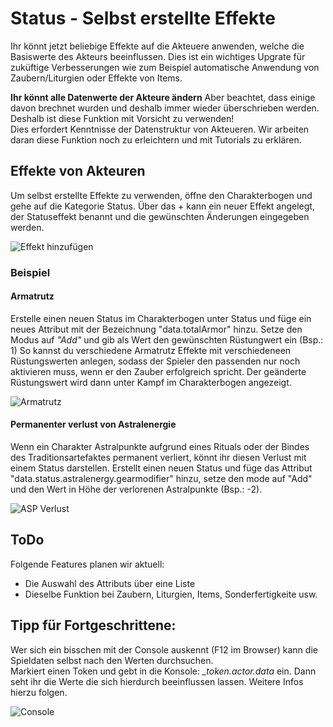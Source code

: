 # Status - Selbst erstellte Effekte
Ihr könnt jetzt beliebige Effekte auf die Akteuere anwenden, welche die Basiswerte des Akteurs beeinflussen. Dies ist ein wichtiges Upgrate für zuküftige Verbesserungen wie zum Beispiel automatische Anwendung von Zaubern/Liturgien oder Effekte von Items.
 
**Ihr könnt alle Datenwerte der Akteure ändern** Aber beachtet, dass einige davon brechnet wurden und deshalb immer wieder überschrieben werden. Deshalb ist diese Funktion mit Vorsicht zu verwenden!  
Dies erfordert Kenntnisse der Datenstruktur von Akteueren. Wir arbeiten daran diese Funktion noch zu erleichtern und mit Tutorials zu erklären. 

## Effekte von Akteuren
Um selbst erstellte Effekte zu verwenden, öffne den Charakterbogen und gehe auf die Kategorie Status. Über das + kann ein neuer Effekt angelegt, der Statuseffekt benannt und die gewünschten Änderungen eingegeben werden.

![Effekt hinzufügen](https://user-images.githubusercontent.com/44941845/112887103-0d442100-90d3-11eb-8ee5-aa056fcbe8e7.png)

### Beispiel
#### Armatrutz
Erstelle einen neuen Status im Charakterbogen unter Status und füge ein neues Attribut mit der Bezeichnung "data.totalArmor" hinzu. Setze den Modus auf *"Add"* und gib als Wert den gewünschten Rüstungwert ein (Bsp.: 1)
So kannst du verschiedene Armatrutz Effekte mit verschiedeneen Rüstungswerten anlegen, sodass der Spieler den passenden nur noch aktivieren muss, wenn er den Zauber erfolgreich spricht. Der geänderte Rüstungswert wird dann unter Kampf im Charakterbogen angezeigt.

![Armatrutz](https://user-images.githubusercontent.com/44941845/112887203-264cd200-90d3-11eb-8acd-901577120573.png)

#### Permanenter verlust von Astralenergie
Wenn ein Charakter Astralpunkte aufgrund eines Rituals oder der Bindes des Traditionsartefaktes permanent verliert, könnt ihr diesen Verlust mit einem Status darstellen. Erstellt einen neuen Status und füge das Attribut "data.status.astralenergy.gearmodifier" hinzu, setze den mode auf "Add" und den Wert in Höhe der verlorenen Astralpunkte (Bsp.: -2).

![ASP Verlust](https://user-images.githubusercontent.com/80099175/113255951-c61f8100-92c8-11eb-9eaf-66eb68ac172a.png) 

## ToDo
Folgende Features planen wir aktuell:
  * Die Auswahl des Attributs über eine Liste
  * Dieselbe Funktion bei Zaubern, Liturgien, Items, Sonderfertigkeite usw.

## Tipp für Fortgeschrittene:
Wer sich ein bisschen mit der Console auskennt (F12 im Browser) kann die Spieldaten selbst nach den Werten durchsuchen.  
Markiert einen Token und gebt in die Konsole: *_token.actor.data* ein. Dann seht ihr die Werte die sich hierdurch beeinflussen lassen. Weitere Infos hierzu folgen.
  
![Console](https://user-images.githubusercontent.com/80099175/113256355-5e1d6a80-92c9-11eb-9e02-b52ea1c371b6.png)
